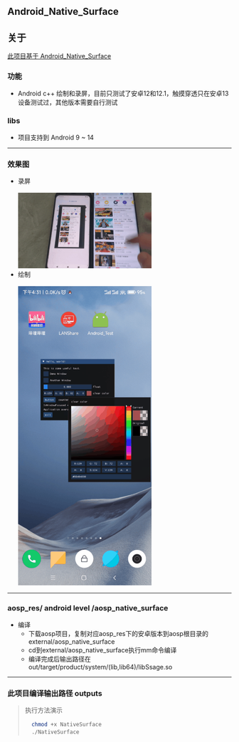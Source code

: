 ## Android_Native_Surface

## 关于

[此项目基于 Android_Native_Surface](https://github.com/SsageParuders/Android_Native_Surface)

### 功能

- Android c++ 绘制和录屏，目前只测试了安卓12和12.1，触摸穿透只在安卓13设备测试过，其他版本需要自行测试

### libs

- 项目支持到 Android 9 ~ 14

---

### 效果图

- 录屏
  <br> <br>
  <img width="300" alt="image" src="gif/record.png">
- 绘制
  <br> <br>
  <img width="300" alt="image" src="gif/imgui.png">

---

### aosp_res/ android level /aosp_native_surface

- 编译
    - 下载aosp项目，复制对应aosp_res下的安卓版本到aosp根目录的 external/aosp_native_surface
    - cd到external/aosp_native_surface执行mm命令编译
    - 编译完成后输出路径在out/target/product/system/(lib,lib64)/libSsage.so

---

### 此项目编译输出路径 outputs

> 执行方法演示 <br>
>   ```bash
>     chmod +x NativeSurface
>     ./NativeSurface
>   ```

